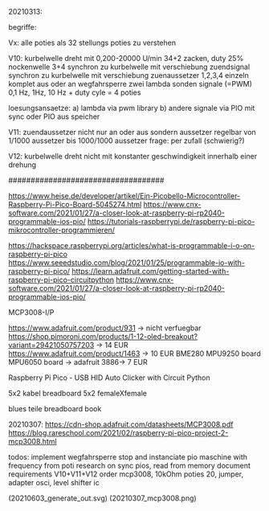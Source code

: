 20210313:

begriffe:


Vx:
alle poties als 32 stellungs poties zu verstehen

V10:
kurbelwelle dreht mit 0,200-20000 U/min 34+2 zacken, duty 25%
nockenwelle 3+4 synchron zu kurbelwelle mit verschiebung
zuendsignal synchron zu kurbelwelle mit verschiebung
zuenaussetzer 1,2,3,4 einzeln komplet aus oder an
wegfahrsperre
zwei lambda sonden signale (=PWM) 0,1 Hz, 1Hz, 10 Hz + duty cyle  = 4 poties


loesungsansaetze:
a) lambda via pwm library
b) andere signale via PIO mit sync oder PIO aus speicher

V11:
zuendaussetzer nicht nur an oder aus sondern aussetzer regelbar von 1/1000 aussetzer bis 1000/1000 aussetzer
frage: per zufall (schwierig?)

V12:
kurbelwelle dreht nicht mit konstanter geschwindigkeit innerhalb einer drehung


###################################

https://www.heise.de/developer/artikel/Ein-Picobello-Microcontroller-Raspberry-Pi-Pico-Board-5045274.html
https://www.cnx-software.com/2021/01/27/a-closer-look-at-raspberry-pi-rp2040-programmable-ios-pio/
https://tutorials-raspberrypi.de/raspberry-pi-pico-mikrocontroller-programmieren/

https://hackspace.raspberrypi.org/articles/what-is-programmable-i-o-on-raspberry-pi-pico
https://www.seeedstudio.com/blog/2021/01/25/programmable-io-with-raspberry-pi-pico/
https://learn.adafruit.com/getting-started-with-raspberry-pi-pico-circuitpython
https://www.cnx-software.com/2021/01/27/a-closer-look-at-raspberry-pi-rp2040-programmable-ios-pio/



MCP3008-I/P

https://www.adafruit.com/product/931
-> nicht verfuegbar
https://shop.pimoroni.com/products/1-12-oled-breakout?variant=29421050757203
-> 14 EUR
https://www.adafruit.com/product/1463
-> 10 EUR
BME280
MPU9250 board
MPU6050 board
-> adafruit 3886-> 7 EUR

Raspberry Pi Pico - USB HID Auto Clicker with Circuit Python

5x2 kabel breadboard 
5x2 femaleXfemale

blues teile breadboard book

20210307:
https://cdn-shop.adafruit.com/datasheets/MCP3008.pdf
https://blog.rareschool.com/2021/02/raspberry-pi-pico-project-2-mcp3008.html

todos:
implement wegfahrsperre
stop and instanciate pio maschine with frequency from poti
research on sync pios, read from memory
document requirements V10+V11+V12
order mcp3008, 10kOhm poties 20, jumper, adapter osci, level shifter ic

(20210603_generate_out.svg)
(20210307_mcp3008.png)

